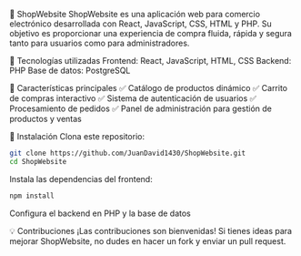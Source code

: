 🛒 ShopWebsite
ShopWebsite es una aplicación web para comercio electrónico desarrollada con React, JavaScript, CSS, HTML y PHP. Su objetivo es proporcionar una experiencia de compra fluida, rápida y segura tanto para usuarios como para administradores.

🚀 Tecnologías utilizadas
Frontend: React, JavaScript, HTML, CSS
Backend: PHP
Base de datos: PostgreSQL

🎯 Características principales
✅ Catálogo de productos dinámico
✅ Carrito de compras interactivo
✅ Sistema de autenticación de usuarios
✅ Procesamiento de pedidos
✅ Panel de administración para gestión de productos y ventas

🔧 Instalación
Clona este repositorio:

```bash
git clone https://github.com/JuanDavid1430/ShopWebsite.git
cd ShopWebsite
```
Instala las dependencias del frontend:

```bash
npm install
```


Configura el backend en PHP y la base de datos

💡 Contribuciones
¡Las contribuciones son bienvenidas! Si tienes ideas para mejorar ShopWebsite, no dudes en hacer un fork y enviar un pull request.
